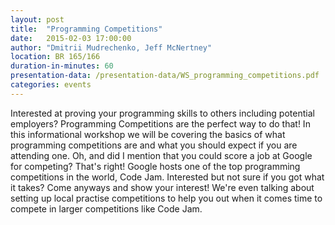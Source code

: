```yaml
---
layout: post
title:  "Programming Competitions"
date:   2015-02-03 17:00:00
author: "Dmitrii Mudrechenko, Jeff McNertney"
location: BR 165/166
duration-in-minutes: 60
presentation-data: /presentation-data/WS_programming_competitions.pdf
categories: events
---
```


Interested at proving your programming skills to others including potential employers? Programming Competitions are the perfect way to do that! In this informational workshop we will be covering the basics of what programming competitions are and what you should expect if you are attending one. Oh, and did I mention that you could score a job at Google for competing? That's right! Google hosts one of the top programming competitions in the world, Code Jam. Interested but not sure if you got what it takes? Come anyways and show your interest! We're even talking about setting up local practise competitions to help you out when it comes time to compete in larger competitions like Code Jam.
